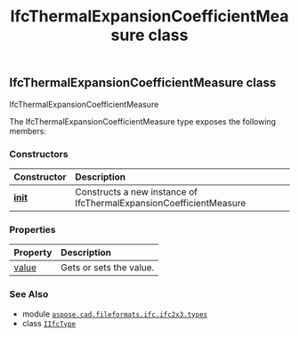 ﻿---
title: IfcThermalExpansionCoefficientMeasure class
second_title: Aspose.CAD for Python via .NET API References
description: 
type: docs
weight: 1470
url: /aspose.cad.fileformats.ifc.ifc2x3.types/ifcthermalexpansioncoefficientmeasure/
is_root: false
---

## IfcThermalExpansionCoefficientMeasure class

IfcThermalExpansionCoefficientMeasure



The IfcThermalExpansionCoefficientMeasure type exposes the following members:

### Constructors
| Constructor | Description |
| :- | :- |
| [__init__](/cad/python-net/aspose.cad.fileformats.ifc.ifc2x3.types/ifcthermalexpansioncoefficientmeasure/__init__/#) | Constructs a new instance of IfcThermalExpansionCoefficientMeasure |


### Properties
| Property | Description |
| :- | :- |
| [value](/cad/python-net/aspose.cad.fileformats.ifc.ifc2x3.types/ifcthermalexpansioncoefficientmeasure/value) | Gets or sets the value. |



### See Also
* module [`aspose.cad.fileformats.ifc.ifc2x3.types`](..)
* class [`IIfcType`](/cad/python-net/aspose.cad.fileformats.ifc/iifctype)
